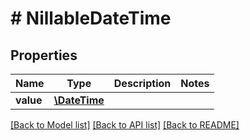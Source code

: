 # # NillableDateTime

## Properties

Name | Type | Description | Notes
------------ | ------------- | ------------- | -------------
**value** | [**\DateTime**](\DateTime.md) |  |

[[Back to Model list]](../../README.md#models) [[Back to API list]](../../README.md#endpoints) [[Back to README]](../../README.md)
